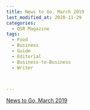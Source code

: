 ```yaml
---
title: News to Go, March 2019
last_modified_at: 2020-11-29
categories:
  - QSR Magazine
tags:
  - Food
  - Business
  - Guide
  - Editorial 
  - Business-to-Business
  - Writer



---
```




[News to Go, March 2019](http://www.ourdigitalmags.com/publication/?i=569390&ver=html5&p=20)
